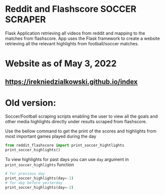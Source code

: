 # Reddit and Flashscore SOCCER SCRAPER
Flask Application retrieving all videos from reddit and mapping to the matches from flashscore.
App uses the Flask framework to create a website retrieving all the relevant highlights from football/soccer matches.

# Website as of May 3, 2022
## https://irekniedzialkowski.github.io/index


# Old version:

Soccer/Football scraping scripts enabling the user to view all the goals and other media highlights directly under results scraped from flashscore.

Use the bellow command to get the print of the scores and highlights from most important games played during the day
```python
from reddit_flashscore import print_soccer_hightlights
print_soccer_highlights()
```

To view highlights for past days you can use `day` argument in `print_soccer_highlights` function
```python
# for previous day
print_soccer_highlights(day=-1)
# for day before yesterday
print_soccer_highlights(day=-2)
```
